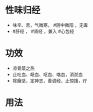 # 性味归经
- 味辛、苦，气微寒， #阴中微阳 ，无毒
- #肝经 ， #肾经 ，兼入 #心包经 
# 功效
- 凉骨蒸之热
- 止吐血、衄血、呕血、咯血，消淤血
- 除癥坚，定神志，善调经，止惊搐，疗 
# 用法